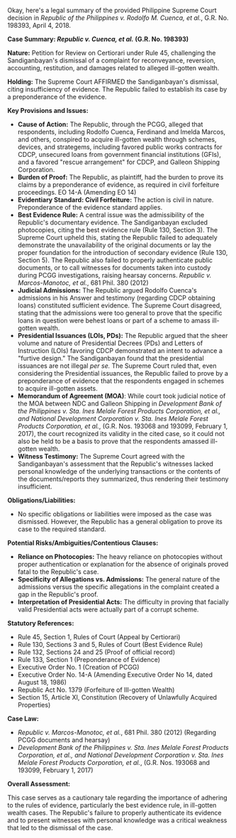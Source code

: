 Okay, here's a legal summary of the provided Philippine Supreme Court decision in *Republic of the Philippines v. Rodolfo M. Cuenca, et al.*, G.R. No. 198393, April 4, 2018.

**Case Summary: *Republic v. Cuenca, et al.* (G.R. No. 198393)**

**Nature:** Petition for Review on Certiorari under Rule 45, challenging the Sandiganbayan's dismissal of a complaint for reconveyance, reversion, accounting, restitution, and damages related to alleged ill-gotten wealth.

**Holding:** The Supreme Court AFFIRMED the Sandiganbayan's dismissal, citing insufficiency of evidence. The Republic failed to establish its case by a preponderance of the evidence.

**Key Provisions and Issues:**

*   **Cause of Action:** The Republic, through the PCGG, alleged that respondents, including Rodolfo Cuenca, Ferdinand and Imelda Marcos, and others, conspired to acquire ill-gotten wealth through schemes, devices, and strategems, including favored public works contracts for CDCP, unsecured loans from government financial institutions (GFIs), and a favored "rescue arrangement" for CDCP, and Galleon Shipping Corporation.
*   **Burden of Proof:** The Republic, as plaintiff, had the burden to prove its claims by a preponderance of evidence, as required in civil forfeiture proceedings. EO 14-A (Amending EO 14)
*   **Evidentiary Standard: Civil Forfeiture:** The action is civil in nature. Preponderance of the evidence standard applies.
*   **Best Evidence Rule:** A central issue was the admissibility of the Republic's documentary evidence. The Sandiganbayan excluded photocopies, citing the best evidence rule (Rule 130, Section 3). The Supreme Court upheld this, stating the Republic failed to adequately demonstrate the unavailability of the original documents or lay the proper foundation for the introduction of secondary evidence (Rule 130, Section 5). The Republic also failed to properly authenticate public documents, or to call witnesses for documents taken into custody during PCGG investigations, raising hearsay concerns. *Republic v. Marcos-Manotoc, et al.*, 681 Phil. 380 (2012)
*   **Judicial Admissions:** The Republic argued Rodolfo Cuenca's admissions in his Answer and testimony (regarding CDCP obtaining loans) constituted sufficient evidence. The Supreme Court disagreed, stating that the admissions were too general to prove that the specific loans in question were behest loans or part of a scheme to amass ill-gotten wealth.
*   **Presidential Issuances (LOIs, PDs):**  The Republic argued that the sheer volume and nature of Presidential Decrees (PDs) and Letters of Instruction (LOIs) favoring CDCP demonstrated an intent to advance a "furtive design."  The Sandiganbayan found that the presidential issuances are not illegal *per se.* The Supreme Court ruled that, even considering the Presidential issuances, the Republic failed to prove by a preponderance of evidence that the respondents engaged in schemes to acquire ill-gotten assets.
* **Memorandum of Agreement (MOA)**: While court took judicial notice of the MOA between NDC and Galleon Shipping in *Development Bank of the Philippines v. Sta. Ines Melale Forest Products Corporation, et al., and National Development Corporation v. Sta. Ines Melale Forest Products Corporation, et al.*, (G.R. Nos. 193068 and 193099, February 1, 2017), the court recognized its validity in the cited case, so it could not also be held to be a basis to prove that the respondents amassed ill-gotten wealth.
*   **Witness Testimony:** The Supreme Court agreed with the Sandiganbayan's assessment that the Republic's witnesses lacked personal knowledge of the underlying transactions or the contents of the documents/reports they summarized, thus rendering their testimony insufficient.

**Obligations/Liabilities:**

*   No specific obligations or liabilities were imposed as the case was dismissed. However, the Republic has a general obligation to prove its case to the required standard.

**Potential Risks/Ambiguities/Contentious Clauses:**

*   **Reliance on Photocopies:** The heavy reliance on photocopies without proper authentication or explanation for the absence of originals proved fatal to the Republic's case.
*   **Specificity of Allegations vs. Admissions:**  The general nature of the admissions versus the specific allegations in the complaint created a gap in the Republic's proof.
*   **Interpretation of Presidential Acts:** The difficulty in proving that facially valid Presidential acts were actually part of a corrupt scheme.

**Statutory References:**

*   Rule 45, Section 1, Rules of Court (Appeal by Certiorari)
*   Rule 130, Sections 3 and 5, Rules of Court (Best Evidence Rule)
*   Rule 132, Sections 24 and 25 (Proof of official record)
*   Rule 133, Section 1 (Preponderance of Evidence)
*   Executive Order No. 1 (Creation of PCGG)
*   Executive Order No. 14-A (Amending Executive Order No 14, dated August 18, 1986)
*   Republic Act No. 1379 (Forfeiture of Ill-gotten Wealth)
*   Section 15, Article XI, Constitution (Recovery of Unlawfully Acquired Properties)

**Case Law:**

*   *Republic v. Marcos-Manotoc, et al.*, 681 Phil. 380 (2012) (Regarding PCGG documents and hearsay)
* *Development Bank of the Philippines v. Sta. Ines Melale Forest Products Corporation, et al., and National Development Corporation v. Sta. Ines Melale Forest Products Corporation, et al.*, (G.R. Nos. 193068 and 193099, February 1, 2017)

**Overall Assessment:**

This case serves as a cautionary tale regarding the importance of adhering to the rules of evidence, particularly the best evidence rule, in ill-gotten wealth cases. The Republic's failure to properly authenticate its evidence and to present witnesses with personal knowledge was a critical weakness that led to the dismissal of the case.
